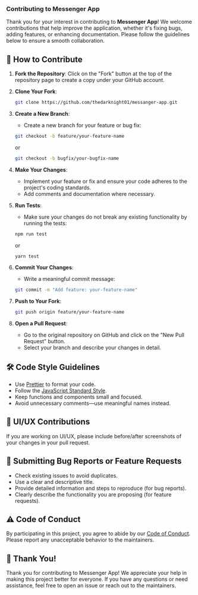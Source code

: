 ### Contributing to Messenger App

Thank you for your interest in contributing to **Messenger App**! We welcome contributions that help improve the application, whether it's fixing bugs, adding features, or enhancing documentation. Please follow the guidelines below to ensure a smooth collaboration.

## 🚀 How to Contribute

1. **Fork the Repository**: Click on the "Fork" button at the top of the repository page to create a copy under your GitHub account.

2. **Clone Your Fork**:
   ```bash
   git clone https://github.com/thedarknight01/messanger-app.git
   ```
   

3. **Create a New Branch**:
   - Create a new branch for your feature or bug fix:
   ```bash
   git checkout -b feature/your-feature-name
   ```
   or
   ```bash
   git checkout -b bugfix/your-bugfix-name
   ```

4. **Make Your Changes**:
   - Implement your feature or fix and ensure your code adheres to the project's coding standards.
   - Add comments and documentation where necessary.

5. **Run Tests**:
   - Make sure your changes do not break any existing functionality by running the tests:
   ```bash
   npm run test
   ```
   or
   ```bash
   yarn test
   ```

6. **Commit Your Changes**:
   - Write a meaningful commit message:
   ```bash
   git commit -m "Add feature: your-feature-name"
   ```

7. **Push to Your Fork**:
   ```bash
   git push origin feature/your-feature-name
   ```

8. **Open a Pull Request**:
   - Go to the original repository on GitHub and click on the "New Pull Request" button.
   - Select your branch and describe your changes in detail.

## 🛠 Code Style Guidelines

- Use [Prettier](https://prettier.io/) to format your code.
- Follow the [JavaScript Standard Style](https://standardjs.com/).
- Keep functions and components small and focused.
- Avoid unnecessary comments—use meaningful names instead.

## 🎨 UI/UX Contributions

If you are working on UI/UX, please include before/after screenshots of your changes in your pull request.

## 📝 Submitting Bug Reports or Feature Requests

- Check existing issues to avoid duplicates.
- Use a clear and descriptive title.
- Provide detailed information and steps to reproduce (for bug reports).
- Clearly describe the functionality you are proposing (for feature requests).

## ⚠️ Code of Conduct

By participating in this project, you agree to abide by our [Code of Conduct](https://www.contributor-covenant.org). Please report any unacceptable behavior to the maintainers.

## 🙌 Thank You!

Thank you for contributing to Messenger App! We appreciate your help in making this project better for everyone. If you have any questions or need assistance, feel free to open an issue or reach out to the maintainers.
